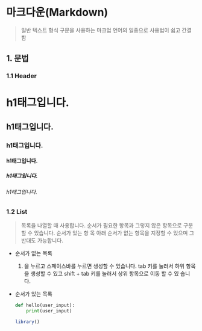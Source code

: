 

# 마크다운(Markdown)

> 일반 텍스트 형식 구문을 사용하는 마크업 언어의 일종으로 사용법이 쉽고 간결함

## 1. 문법

### 1.1 Header

<h1>h1태그입니다.</h1>

<h2>h1태그입니다.</h1>

<h3>h1태그입니다.</h1>

<h4>h1태그입니다.</h1>

<h5>h1태그입니다.</h1>

<h6>h1태그입니다.</h1>





### 1.2 List

> 목록을 나열할 때 사용합니다. 순서가 필요한 항목과 그렇지 않은 항목으로 구분할 수 있습니다. 순서가 있는 항 목 아래 순서가 없는 항목을 지정할 수 있으며 그 반대도 가능합니다.

- 순서가 없는 목록

  1. 을 누르고 스페이스바를 누르면 생성할 수 있습니다. tab 키를 눌러서 하위 항목을 생성할 수 있고 shift + tab 키를 눌러서 상위 항목으로 이동 할 수 있 습니다.

  

- 순서가 있는 목록

  ```python
  def hello(user_input):
      print(user_input)
  ```

  ```R
  library()
  
  ```

  





